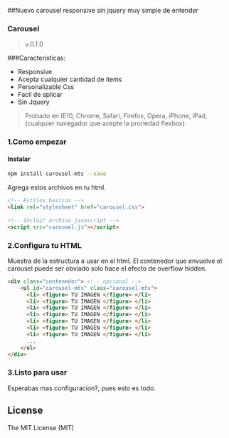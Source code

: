 ##Nuevo carousel responsive sin jquery muy simple de entender

### Carousel ###
>v.0.1.0

###Caracteristicas:
* Responsive
* Acepta cualquier cantidad de items
* Personalizable Css
* Facil de aplicar 
* Sin Jquery

> Probado en IE10, Chrome, Safari, Firefox, Opera, iPhone, iPad, (cualquier navegador que acepte la proriedad flexbox).


### 1.Como empezar
#### Instalar

```bash
npm install carousel-mts --save
```

Agrega estos archivos en tu html.


```html
<!-- Estilos basicos -->
<link rel="stylesheet" href="carousel.css">
 
<!-- Incluir archivo javascript -->
<script src="carousel.js"></script>
```
### 2.Configura tu HTML
Muestra de la estructura a usar en el html.
El contenedor que envuelve el carousel puede ser obviado solo hace el efecto de overflow hidden.

```html
<div class="contenedor"> <!-- opcional -->
	<ul id="carousel-mts" class="carousel-mts">
	  <li> <figure> TU IMAGEN </figure> </li>
	  <li> <figure> TU IMAGEN </figure> </li>
	  <li> <figure> TU IMAGEN </figure> </li>
	  <li> <figure> TU IMAGEN </figure> </li>
	  <li> <figure> TU IMAGEN </figure> </li>
	  <li> <figure> TU IMAGEN </figure> </li>
	  <li> <figure> TU IMAGEN </figure> </li>
	  ...
	</ul>
</div>
```
### 3.Listo para usar
Esperabas mas configuracion?, pues esto es todo.


License
------------
The MIT License (MIT)
